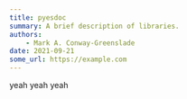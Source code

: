 ```yaml
---
title: pyesdoc
summary: A brief description of libraries.
authors:
    - Mark A. Conway-Greenslade
date: 2021-09-21
some_url: https://example.com
---
```


yeah yeah yeah 